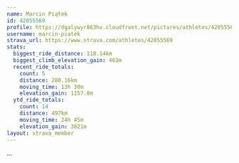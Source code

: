 ```yaml
---
name: Marcin Piątek
id: 42055569
profile: https://dgalywyr863hv.cloudfront.net/pictures/athletes/42055569/12602382/1/large.jpg
username: marcin-piatek
strava_url: https://www.strava.com/athletes/42055569
stats:
  biggest_ride_distance: 118.14km
  biggest_climb_elevation_gain: 461m
  recent_ride_totals:
    count: 5
    distance: 280.16km
    moving_time: 13h 30m
    elevation_gain: 1157.8m
  ytd_ride_totals:
    count: 14
    distance: 497km
    moving_time: 24h 45m
    elevation_gain: 3021m
layout: strava_member
--- 
```

...
